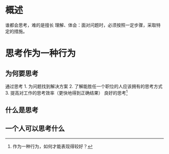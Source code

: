 # 概述
谁都会思考，难的是擅长
理解、体会：面对问题时，必须按照一定步骤，采取特定的措施。
# 思考作为一种行为
## 为何要思考
通过思考
	1. 为问题找到解决方案
	2. 了解能胜任一个职位的人应该拥有的思考方式
	3. 提高对工作的思考效率（更快地得到正确结果）
良好的思考[^1]
## 什么是思考
## 一个人可以思考什么

[^1]: 作为一种行为，如何才能表现得较好？